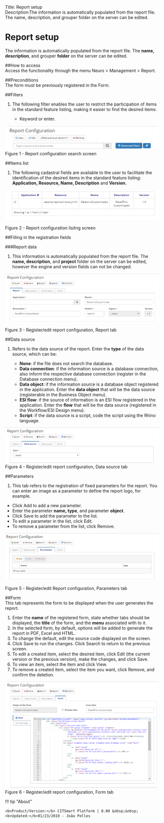 Title: Report setup  
Description:The information is automatically populated from the report file. The name, description, and grouper folder on the server can be edited.  
# Report setup  

The information is automatically populated from the report file. The **name, description**, and grouper **folder** on the server can be edited.  

##How to access  
Access the functionality through the menu Neuro > Management > Report. 

##Preconditions  
The form must be previously registered in the Form.  

##Filters  
1. The following filter enables the user to restrict the participation of items in the standard feature listing, making it easier to find the desired items:  

     * Keyword or enter.  

![Screenshot](images/Report-setup-fig01.png)     
Figure 1 - Report configuration search screen   

##Items list  
1. The following cadastral fields are available to the user to facilitate the identification of the desired items in the standard feature listing: **Application, Resource, Name, Description** and **Version.**  

![Screenshot](images/Report-setup-fig02.png)

Figure 2 - Report configuration lisitng screen  

##Filling in the registration fields  

###Report data

1. This information is automatically populated from the report file. The **name, description**, and **project** folder on the server can be edited, however the engine and version fields can not be changed.  

![Screenshot](images/Report-setup-fig03.png)

Figure 3 - Register/edit report configuration, Report tab  

##Data source  
1. Refers to the data source of the report. Enter the **type** of the data source, which can be:  

    - **None**: if the file does not search the database.  
    - **Data connection**: if the information source is a database connection, also inform the respective database connection (register in the Database connection menu).  
    - **Data object**: if the information source is a database object registered in the application. Enter the **data object** that will be the data source (registerable in the Business Object menu).  
    - **ESI flow**: if the source of information is an ESI flow registered in the application. Enter the **flow** that will be the data source (registered in the Workflow/ESI Design menu).  
    - **Script**: if the data source is a script, code the script using the Rhino language.  

![Screenshot](images/Report-setup-fig04.png)   
Figure 4 - Register/edit report configuration, Data source tab  

##Parameters  
1. This tab refers to the registration of fixed parameters for the report. You can enter an image as a parameter to define the report logo, for example.  

- Click Add to add a new parameter.  
- Enter the parameter **name, type**, and parameter **object**.  
- Click Save to add the parameter to the list.  
- To edit a parameter in the list, click Edit.  
- To remove a parameter from the list, click Remove.  

![Screenshot](images/Report-setup-fig05.png) 

Figure 5 - Register/edit Report configuration, Parameters tab  

##Form  
This tab represents the form to be displayed when the user generates the report.  

1. Enter the **name** of the registered form, state whether tabs should be displayed, the **title** of the form, and the **menu** associated with to it.  
2. In the selected form, by default, options will be added to generate the report in PDF, Excel and HTML.  
3. To change the default, edit the source code displayed on the screen.  
4. Click Save to run the changes. Click Search to return to the previous screen.  
5. To edit a created item, select the desired item, click Edit (the current version or the previous version), make the changes, and click Save.  
6. To view an item, select the item and click View.  
7. To remove a created item, select the item you want, click Remove, and confirm the deletion.  

![Screenshot](images/Report-setup-fig06.png)   
Figure 6 - Register/edit report configuration, Form tab  



!!! tip "About"

    <b>Product/Version:</b> CITSmart Platform | 8.00 &nbsp;&nbsp;
    <b>Updated:</b>01/23/2019 - João Pelles  


